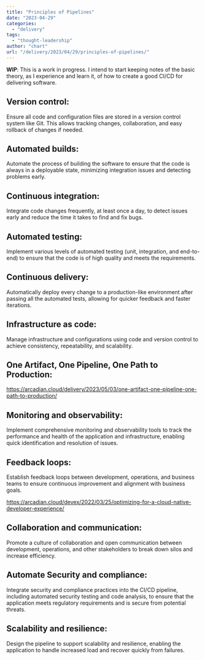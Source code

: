 ```yaml
---
title: "Principles of Pipelines"
date: "2023-04-29"
categories: 
  - "delivery"
tags: 
  - "thought-leadership"
author: "chart"
url: "/delivery/2023/04/29/principles-of-pipelines/"
---
```


**WIP**: This is a work in progress. I intend to start keeping notes of the basic theory, as I experience and learn it, of how to create a good CI/CD for delivering software.

## Version control:

Ensure all code and configuration files are stored in a version control system like Git. This allows tracking changes, collaboration, and easy rollback of changes if needed.

## Automated builds:

Automate the process of building the software to ensure that the code is always in a deployable state, minimizing integration issues and detecting problems early.

## Continuous integration:

Integrate code changes frequently, at least once a day, to detect issues early and reduce the time it takes to find and fix bugs.

## Automated testing:

Implement various levels of automated testing (unit, integration, and end-to-end) to ensure that the code is of high quality and meets the requirements.

## Continuous delivery:

Automatically deploy every change to a production-like environment after passing all the automated tests, allowing for quicker feedback and faster iterations.

## Infrastructure as code:

Manage infrastructure and configurations using code and version control to achieve consistency, repeatability, and scalability.

## One Artifact, One Pipeline, One Path to Production:

https://arcadian.cloud/delivery/2023/05/03/one-artifact-one-pipeline-one-path-to-production/

## Monitoring and observability:

Implement comprehensive monitoring and observability tools to track the performance and health of the application and infrastructure, enabling quick identification and resolution of issues.

## Feedback loops:

Establish feedback loops between development, operations, and business teams to ensure continuous improvement and alignment with business goals.

https://arcadian.cloud/devex/2022/03/25/optimizing-for-a-cloud-native-developer-experience/

## Collaboration and communication:

Promote a culture of collaboration and open communication between development, operations, and other stakeholders to break down silos and increase efficiency.

## Automate Security and compliance:

Integrate security and compliance practices into the CI/CD pipeline, including automated security testing and code analysis, to ensure that the application meets regulatory requirements and is secure from potential threats.

## Scalability and resilience:

Design the pipeline to support scalability and resilience, enabling the application to handle increased load and recover quickly from failures.

